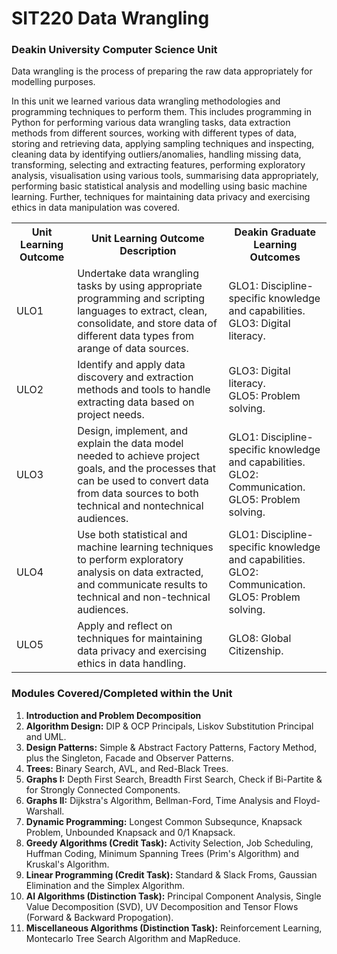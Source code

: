 # SIT220 Data Wrangling

### Deakin University Computer Science Unit
Data wrangling is the process of preparing the raw data appropriately for modelling purposes. 

In this unit we learned various data wrangling methodologies and programming techniques to perform them. 
This includes programming in Python for performing various data wrangling tasks, data extraction methods from different sources, 
working with different types of data, storing and retrieving data, applying sampling techniques and inspecting, 
cleaning data by identifying outliers/anomalies, handling missing data, transforming, selecting and extracting features, 
performing exploratory analysis, visualisation using various tools, summarising data appropriately, 
performing basic statistical analysis and modelling using basic machine learning. Further, 
techniques for maintaining data privacy and exercising ethics in data manipulation was covered.

 <table>
  <tr>
    <th>Unit Learning Outcome</th>
    <th>Unit Learning Outcome Description</th>
    <th>Deakin Graduate Learning Outcomes</th>
  </tr>
  <tr>
    <td>ULO1</td>
    <td>Undertake data wrangling tasks by using appropriate programming and scripting languages to extract, clean, consolidate, 
      and store data of different data types from arange of data sources.</td>
    <td>GLO1: Discipline-specific knowledge and capabilities. <br>GLO3: Digital literacy.</td>
  </tr>
  <tr>
    <td>ULO2</td>
    <td>Identify and apply data discovery and extraction methods and tools to handle extracting data based on project needs.</td>
    <td>GLO3: Digital literacy. <br>GLO5: Problem solving.</td>
  </tr>
  <tr>
    <td>ULO3</td>
    <td>Design, implement, and explain the data model needed to achieve project goals, 
      and the processes that can be used to convert data from data sources to both technical and nontechnical audiences.</td>
    <td>GLO1: Discipline-specific knowledge and capabilities. <br>GLO2: Communication. <br>GLO5: Problem solving.</td>
  </tr>
  <tr>
    <td>ULO4</td>
    <td>Use both statistical and machine learning techniques to perform exploratory analysis on data extracted, 
      and communicate results to technical and non-technical audiences.</td>
    <td>GLO1: Discipline-specific knowledge and capabilities. <br>GLO2: Communication. <br>GLO5: Problem solving.</td>
  </tr>
    <tr>
    <td>ULO5</td>
    <td>Apply and reflect on techniques for maintaining data privacy and exercising ethics in data handling.</td>
    <td>GLO8: Global Citizenship.</td>
  </tr>
</table> 

### Modules Covered/Completed within the Unit
 <ol>
  <li><b>Introduction and Problem Decomposition</b></li>
  <li><b>Algorithm Design:</b> DIP & OCP Principals, Liskov Substitution Principal and UML.</li>
  <li><b>Design Patterns:</b> Simple & Abstract Factory Patterns, Factory Method, plus the Singleton, Facade and Observer Patterns.</li>
  <li><b>Trees:</b> Binary Search, AVL, and Red-Black Trees.</li>
  <li><b>Graphs I:</b> Depth First Search, Breadth First Search, Check if Bi-Partite & for Strongly Connected Components.</li>
  <li><b>Graphs II:</b> Dijkstra's Algorithm, Bellman-Ford, Time Analysis and Floyd-Warshall.</li>
  <li><b>Dynamic Programming:</b> Longest Common Subsequnce, Knapsack Problem, Unbounded Knapsack and 0/1 Knapsack.</li>
  <li><b>Greedy Algorithms (Credit Task):</b> Activity Selection, Job Scheduling, Huffman Coding, Minimum Spanning Trees (Prim's Algorithm) and Kruskal's Algorithm.</li>
  <li><b>Linear Programming (Credit Task):</b> Standard & Slack Froms, Gaussian Elimination and the Simplex Algorithm.</li>
  <li><b>AI Algorithms (Distinction Task):</b> Principal Component Analysis, Single Value Decomposition (SVD), UV Decomposition and Tensor Flows (Forward & Backward Propogation).</li>
  <li><b>Miscellaneous Algorithms (Distinction Task):</b> Reinforcement Learning, Montecarlo Tree Search Algorithm and MapReduce.</li>
</ol> 

